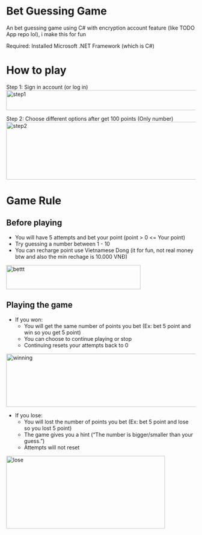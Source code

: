 ﻿# Bet Guessing Game
An bet guessing game using C# with encryption account feature (like TODO App repo lol), i make this for fun

Required: Installed Microsoft .NET Framework (which is C#)
# How to play
Step 1: Sign in account (or log in)<br>
<img width="769" height="53" alt="step1" src="https://github.com/user-attachments/assets/d1e7f298-5c2f-42ec-a96e-e689f2d213dd" />

Step 2: Choose different options after get 100 points (Only number)<br>
<img width="736" height="153" alt="step2" src="https://github.com/user-attachments/assets/52622097-3a1f-4cfa-9785-cdc95dd1560e" />

# Game Rule
## Before playing
- You will have 5 attempts and bet your point (point > 0 <= Your point)
- Try guessing a number between 1 - 10
- You can recharge point use Vietnamese Dong (it for fun, not real money btw and also the min rechage is 10.000 VNĐ)
<img width="357" height="64" alt="bettt" src="https://github.com/user-attachments/assets/4051c9b4-334a-4300-96de-55638966087c" />

## Playing the game
+ If you won:
  - You will get the same number of points you bet (Ex: bet 5 point and win so you get 5 point)
  - You can choose to continue playing or stop
  - Continuing resets your attempts back to 0
<img width="551" height="141" alt="winning" src="https://github.com/user-attachments/assets/8e14e25b-539e-40ff-86b5-6bdd206efb82" />

+ If you lose:
  - You will lost the number of points you bet (Ex: bet 5 point and lose so you lost 5 point)
  - The game gives you a hint (“The number is bigger/smaller than your guess.”)
  - Attempts will not reset
<img width="422" height="193" alt="lose" src="https://github.com/user-attachments/assets/3d395953-ee8e-4982-b6bd-6ddb70634d53" />

